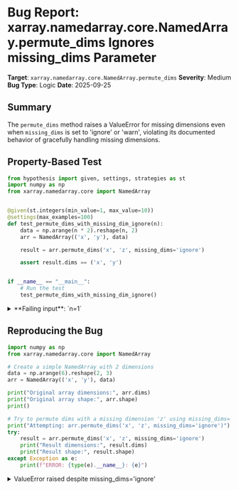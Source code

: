 # Bug Report: xarray.namedarray.core.NamedArray.permute_dims Ignores missing_dims Parameter

**Target**: `xarray.namedarray.core.NamedArray.permute_dims`
**Severity**: Medium
**Bug Type**: Logic
**Date**: 2025-09-25

## Summary

The `permute_dims` method raises a ValueError for missing dimensions even when `missing_dims` is set to 'ignore' or 'warn', violating its documented behavior of gracefully handling missing dimensions.

## Property-Based Test

```python
from hypothesis import given, settings, strategies as st
import numpy as np
from xarray.namedarray.core import NamedArray


@given(st.integers(min_value=1, max_value=10))
@settings(max_examples=100)
def test_permute_dims_with_missing_dim_ignore(n):
    data = np.arange(n * 2).reshape(n, 2)
    arr = NamedArray(('x', 'y'), data)

    result = arr.permute_dims('x', 'z', missing_dims='ignore')

    assert result.dims == ('x', 'y')


if __name__ == "__main__":
    # Run the test
    test_permute_dims_with_missing_dim_ignore()
```

<details>

<summary>
**Failing input**: `n=1`
</summary>
```
Traceback (most recent call last):
  File "/home/npc/pbt/agentic-pbt/worker_/38/hypo.py", line 19, in <module>
    test_permute_dims_with_missing_dim_ignore()
    ~~~~~~~~~~~~~~~~~~~~~~~~~~~~~~~~~~~~~~~~~^^
  File "/home/npc/pbt/agentic-pbt/worker_/38/hypo.py", line 7, in test_permute_dims_with_missing_dim_ignore
    @settings(max_examples=100)
                   ^^^
  File "/home/npc/miniconda/lib/python3.13/site-packages/hypothesis/core.py", line 2124, in wrapped_test
    raise the_error_hypothesis_found
  File "/home/npc/pbt/agentic-pbt/worker_/38/hypo.py", line 12, in test_permute_dims_with_missing_dim_ignore
    result = arr.permute_dims('x', 'z', missing_dims='ignore')
  File "/home/npc/miniconda/lib/python3.13/site-packages/xarray/namedarray/core.py", line 1041, in permute_dims
    dims = tuple(infix_dims(dim, self.dims, missing_dims))  # type: ignore[arg-type]
  File "/home/npc/miniconda/lib/python3.13/site-packages/xarray/namedarray/utils.py", line 173, in infix_dims
    raise ValueError(
        f"{dims_supplied} must be a permuted list of {dims_all}, unless `...` is included"
    )
ValueError: ('x', 'z') must be a permuted list of ('x', 'y'), unless `...` is included
Falsifying example: test_permute_dims_with_missing_dim_ignore(
    n=1,
)
```
</details>

## Reproducing the Bug

```python
import numpy as np
from xarray.namedarray.core import NamedArray

# Create a simple NamedArray with 2 dimensions
data = np.arange(6).reshape(2, 3)
arr = NamedArray(('x', 'y'), data)

print("Original array dimensions:", arr.dims)
print("Original array shape:", arr.shape)
print()

# Try to permute dims with a missing dimension 'z' using missing_dims='ignore'
print("Attempting: arr.permute_dims('x', 'z', missing_dims='ignore')")
try:
    result = arr.permute_dims('x', 'z', missing_dims='ignore')
    print("Result dimensions:", result.dims)
    print("Result shape:", result.shape)
except Exception as e:
    print(f"ERROR: {type(e).__name__}: {e}")
```

<details>

<summary>
ValueError raised despite missing_dims='ignore'
</summary>
```
Original array dimensions: ('x', 'y')
Original array shape: (2, 3)

Attempting: arr.permute_dims('x', 'z', missing_dims='ignore')
ERROR: ValueError: ('x', 'z') must be a permuted list of ('x', 'y'), unless `...` is included
```
</details>

## Why This Is A Bug

This violates the documented behavior of the `missing_dims` parameter. According to the docstring in `xarray/namedarray/core.py` (lines 1017-1022), when `missing_dims` is set to:
- `"ignore"`: The method should silently ignore missing dimensions
- `"warn"`: The method should issue a warning and continue, ignoring missing dimensions
- `"raise"`: The method should raise an exception (default behavior)

The bug occurs because the validation logic in `xarray/namedarray/utils.py` (line 172) checks whether the filtered dimensions form a complete permutation of all dimensions, regardless of the `missing_dims` setting. The `drop_missing_dims` function correctly filters out the missing dimension 'z' when `missing_dims='ignore'`, leaving only ('x',). However, the subsequent check `if set(existing_dims) ^ set(dims_all)` evaluates to True because ('x',) is not a complete permutation of ('x', 'y'), causing the function to raise a ValueError even though the user explicitly requested to ignore missing dimensions.

## Relevant Context

The bug is located in the `infix_dims` function in `/home/npc/miniconda/lib/python3.13/site-packages/xarray/namedarray/utils.py` at lines 170-176. The function correctly calls `drop_missing_dims` to filter out invalid dimensions based on the `missing_dims` parameter, but then unconditionally checks if the remaining dimensions form a complete permutation.

The `drop_missing_dims` function (lines 106-145 in the same file) correctly implements the three behaviors:
- For "raise": Raises ValueError for invalid dimensions
- For "warn": Issues a warning and filters out invalid dimensions
- For "ignore": Silently filters out invalid dimensions

The issue is that after filtering, the code still requires a complete permutation when no ellipsis is present, defeating the purpose of the `missing_dims` parameter.

Documentation: https://docs.xarray.dev/en/stable/generated/xarray.NamedArray.permute_dims.html

## Proposed Fix

```diff
--- a/xarray/namedarray/utils.py
+++ b/xarray/namedarray/utils.py
@@ -169,7 +169,8 @@ def infix_dims(
                 yield d
     else:
         existing_dims = drop_missing_dims(dims_supplied, dims_all, missing_dims)
-        if set(existing_dims) ^ set(dims_all):
+        # Only check for complete permutation if we're in 'raise' mode
+        if missing_dims == "raise" and set(existing_dims) ^ set(dims_all):
             raise ValueError(
                 f"{dims_supplied} must be a permuted list of {dims_all}, unless `...` is included"
             )
```